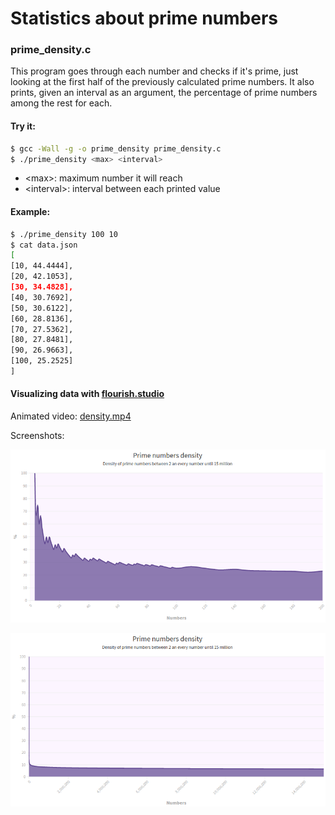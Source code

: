 # Statistics about prime numbers

### prime_density.c

This program goes through each number and checks if it's prime, just looking at the first half of the previously calculated prime numbers. It also prints, given an interval as an argument, the percentage of prime numbers among the rest for each.

#### Try it:

```bash
$ gcc -Wall -g -o prime_density prime_density.c
$ ./prime_density <max> <interval>
```

<ul>
    <li>&lt;max&gt: maximum number it will reach</li>
    <li>&lt;interval&gt;: interval between each printed value</li>
</ul>

#### Example:

```bash
$ ./prime_density 100 10
$ cat data.json 
[
[10, 44.4444],
[20, 42.1053],
[30, 34.4828],
[40, 30.7692],
[50, 30.6122],
[60, 28.8136],
[70, 27.5362],
[80, 27.8481],
[90, 26.9663],
[100, 25.2525]
]
```

#### Visualizing data with [flourish.studio](https://flourish.studio)

Animated video: [density.mp4](https://github.com/brauli0/prime-numbers/blob/master/density.mp4)

Screenshots:

![alt text](https://github.com/brauli0/prime-numbers/blob/master/chart_200.png)

![alt text](https://github.com/brauli0/prime-numbers/blob/master/chart_15M.png)